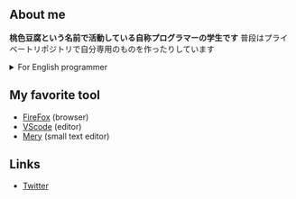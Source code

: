 ## About me
**桃色豆腐という名前で活動している自称プログラマーの学生です**
普段はプライベートリポジトリで自分専用のものを作ったりしています

<details>
<summary>For English programmer</summary>
<b>Farst, if you came my profile because my English was bad, I'm sorry.</b><br><br>
My name is Momoirodouhu.<br>
I'm a Japanese student studying programming.
</details>

## My favorite tool
- [FireFox](https://www.mozilla.org/en-US/firefox/) (browser)
- [VScode](https://code.visualstudio.com/) (editor)
- [Mery](https://www.haijin-boys.com/wiki/) (small text editor)

## Links
- [Twitter](https://twitter.com/momoirodouhu)


<!--
**momoirodouhu/momoirodouhu** is a ✨ _special_ ✨ repository because its `README.md` (this file) appears on your GitHub profile.

Here are some ideas to get you started:

- 🔭 I’m currently working on ...
- 🌱 I’m currently learning ...
- 👯 I’m looking to collaborate on ...
- 🤔 I’m looking for help with ...
- 💬 Ask me about ...
- 📫 How to reach me: ...
- 😄 Pronouns: ...
- ⚡ Fun fact: ...
-->
